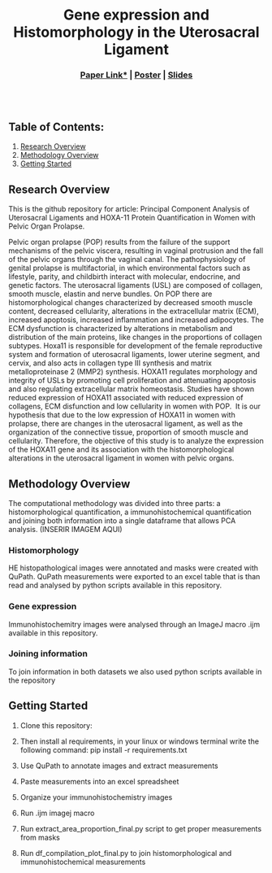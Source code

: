 <div align="center">   

# Gene expression and Histomorphology in the Uterosacral Ligament
</div>

<h3 align="center">
  <a href="https://arxiv.org/abs/2212.10156">Paper Link*</a> |
  <a href="sources/cvpr23_uniad_poster.png">Poster</a> |
  <a href="https://opendrivelab.com/e2ead/UniAD_plenary_talk_slides.pdf">Slides</a>
</h3>

<br><br>

## Table of Contents:
1. [Research Overview](#overview)
2. [Methodology Overview](#methodology)
3. [Getting Started](#start)

## Research Overview <a name="overview"></a>
This is the github repository for article: Principal Component Analysis of Uterosacral Ligaments and HOXA-11 Protein Quantification in Women with Pelvic Organ Prolapse. 

Pelvic organ prolapse (POP) results from the failure of the support mechanisms of the pelvic viscera, resulting in vaginal protrusion and the fall of the pelvic organs through the vaginal canal. The pathophysiology of genital prolapse is multifactorial, in which environmental factors such as lifestyle, parity, and childbirth interact with molecular, endocrine, and genetic factors. The uterosacral ligaments (USL) are composed of collagen, smooth muscle, elastin and nerve bundles. On POP there are histomorphological changes characterized by decreased smooth muscle content, decreased cellularity, alterations in the extracellular matrix (ECM), increased apoptosis, increased inflammation and increased adipocytes. The ECM dysfunction is characterized by alterations in metabolism and distribution of the main proteins, like changes in the proportions of collagen subtypes. 
Hoxa11 is responsible for development of the female reproductive system and formation of uterosacral ligaments, lower uterine segment, and cervix, and also acts in collagen type III synthesis and matrix metalloproteinase 2 (MMP2) synthesis. HOXA11 regulates morphology and integrity of USLs by promoting cell proliferation and attenuating apoptosis and also regulating extracellular matrix homeostasis. Studies have shown reduced expression of HOXA11 associated with reduced expression of collagens, ECM disfunction and low cellularity in women with POP. 
It is our hypothesis that due to the low expression of HOXA11 in women with prolapse, there are changes in the uterosacral ligament, as well as the organization of the connective tissue, proportion of smooth muscle and cellularity. Therefore, the objective of this study is to analyze the expression of the HOXA11 gene and its association with the histomorphological alterations in the uterosacral ligament in women with pelvic organs. 

## Methodology Overview <a name="methodology"></a>
The computational methodology was divided into three parts: a histomorphological quantification, a immunohistochemical quantification and joining both information into a single dataframe that allows PCA analysis. 
(INSERIR IMAGEM AQUI) 

### Histomorphology
HE histopathological images were annotated and masks were created with QuPath. QuPath measurements were exported to an excel table that is than read and analysed by python scripts available in this repository. 
 
### Gene expression 
Immunohistochemitry images were analysed through an ImageJ macro .ijm available in this repository.

### Joining information
To join information in both datasets we also used python scripts available in the repository

## Getting Started <a name="start"></a>
1. Clone this repository: 

2. Then install al requirements, in your linux or windows terminal write the following command:
pip install -r requirements.txt
3. Use QuPath to annotate images and extract measurements
4. Paste measurements into an excel spreadsheet
5. Organize your immunohistochemistry images
6. Run .ijm imagej macro
7. Run extract_area_proportion_final.py script to get proper measurements from masks
8. Run df_compilation_plot_final.py to join histomorphological and immunohistochemical measurements 

